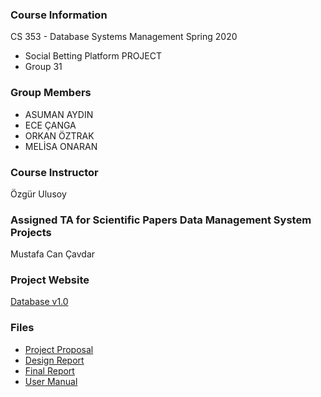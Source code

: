 ### Course Information
CS 353 - Database Systems Management Spring 2020
- Social Betting Platform PROJECT
- Group 31

### Group Members
- ASUMAN AYDIN 
- ECE ÇANGA
- ORKAN ÖZTRAK
- MELİSA ONARAN

### Course Instructor
Özgür Ulusoy

### Assigned TA for Scientific Papers Data Management System Projects
Mustafa Can Çavdar

### Project Website
[Database v1.0](https://mellonaran.github.io/)

### Files
- [Project Proposal](https://docs.google.com/document/d/1c-XP2u5eQpr4cWvnkB5M2oZqwgTwS0DQ67QKJlGf95E/edit?ts=5e53eb11)
- [Design Report]()
- [Final Report]()
- [User Manual]()
